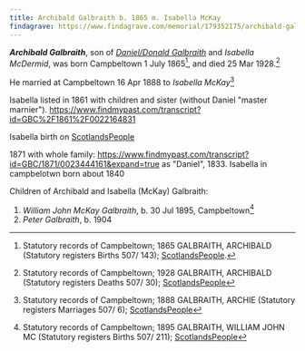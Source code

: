 ```yaml
---
title: Archibald Galbraith b. 1865 m. Isabella McKay
findagrave: https://www.findagrave.com/memorial/179352175/archibald-galbraith
---
```

***Archibald Galbraith***, son of *[Daniel/Donald Galbraith](galbraith-donald-1831-isabella-mcdermid.md)* and *Isabella McDermid*,
was born Campbeltown 1 July 1865[^birth],
and died 25 Mar 1928.[^death]

He married at Campbeltown 16 Apr 1888 to *Isabella McKay*[^isabella-marriage]

Isabella listed in 1861 with children and sister (without Daniel "master marnier").  https://www.findmypast.com/transcript?id=GBC%2F1861%2F0022164831

Isabella birth on [ScotlandsPeople](https://www.scotlandspeople.gov.uk/record-results?search_type=people&event=%28B%20OR%20C%20OR%20S%29&record_type%5B0%5D=opr_births&church_type=Old%20Parish%20Registers&dl_cat=church&dl_rec=church-births-baptisms&surname=mcd&surname_so=starts&forename=isa&forename_so=starts&sex=F&from_year=1839&to_year=1839&parent_names_so=exact&parent_name_two_so=exact&record=Church%20of%20Scotland%20%28old%20parish%20registers%29%20Roman%20Catholic%20Church%20Other%20churches&rd_real_name%5B0%5D=CAMPBELTOWN%20%28LANDWARD%29%20OR%20CAMPBELTOWN%20%28BURGH%29%20OR%20CAMPBELTOWN&rd_display_name%5B0%5D=CAMPBELTOWN%20%28LANDWARD%29%7CCAMPBELTOWN%20%28BURGH%29%7CCAMPBELTOWN_CAMPBELTOWN&rd_label%5B0%5D=CAMPBELTOWN&rd_name%5B0%5D=CAMPBELTOWN%20%2ALANDWARD%2A%20OR%20CAMPBELTOWN%20%2ABURGH%2A%20OR%20CAMPBELTOWN)

1871 with whole family: https://www.findmypast.com/transcript?id=GBC/1871/0023444161&expand=true  as "Daniel", 1833.  Isabella in campbelotwn born about 1840

Children of Archibald and Isabella (McKay) Galbraith:

1. *William John McKay Galbraith*, b. 30 Jul 1895, Campbeltown[^wjmg-birth]
1. *Peter Galbraith*, b. 1904

[^birth]: Statutory records of Campbeltown; 1865 GALBRAITH, ARCHIBALD (Statutory registers Births 507/ 143); [ScotlandsPeople](https://www.scotlandspeople.gov.uk/view-image/nrs_stat_births/39836164).

[^death]: Statutory records of Campbeltown; 1928 GALBRAITH, ARCHIBALD (Statutory registers Deaths 507/ 30); [ScotlandsPeople](https://www.scotlandspeople.gov.uk/view-image/nrs_stat_deaths/8122346)

[^burial]: Find a Grave, database and images (https://www.findagrave.com/memorial/179352175/archibald-galbraith : accessed 30 June 2022), memorial page for Archibald Galbraith (1866–25 Mar 1928), Find a Grave Memorial ID 179352175, citing Kilkerran Cemetery, Campbeltown, Argyll and Bute, Scotland ; Maintained by Pixturmn (contributor 47729036) .

[^isabella-marriage]: Statutory records of Campbeltown; 1888 GALBRAITH, ARCHIE (Statutory registers Marriages 507/ 6); [ScotlandsPeople](https://www.scotlandspeople.gov.uk/view-image/nrs_stat_marriages/13550822)

[^wjmg-birth]:  Statutory records of Campbeltown; 1895 GALBRAITH, WILLIAM JOHN MC (Statutory registers Births 507/ 211); [ScotlandsPeople](https://www.scotlandspeople.gov.uk/view-image/nrs_stat_births/43796501)

